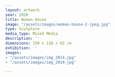 ```yaml
---
layout: artwork
year: 2020
title: Woman House
image: "/assets/images/woman-house-2-jpeg.jpg"
type: Sculpture
media_type: Mixed Media
description: ''
dimensions: 150 x 110 x 62 cm
exhibition: ''
images:
- "/assets/images/img_2014.jpg"
- "/assets/images/img_2019.jpg"

---
```

